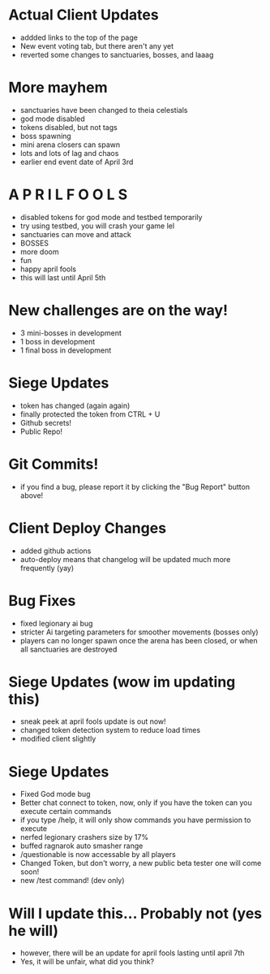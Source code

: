 # Actual Client Updates
- addded links to the top of the page
- New event voting tab, but there aren't any yet
- reverted some changes to sanctuaries, bosses, and laaag
# More mayhem
- sanctuaries have been changed to theia celestials
- god mode disabled
- tokens disabled, but not tags
- boss spawning
- mini arena closers can spawn
- lots and lots of lag and chaos
- earlier end event date of April 3rd
# A P R I L  F O O L S
- disabled tokens for god mode and testbed temporarily
- try using testbed, you will crash your game lel
- sanctuaries can move and attack
- BOSSES
- more doom
- fun
- happy april fools
- this will last until April 5th
# New challenges are on the way!
- 3 mini-bosses in development
- 1 boss in development
- 1 final boss in development
# Siege Updates
- token has changed (again again)
- finally protected the token from CTRL + U
- Github secrets!
- Public Repo!
# Git Commits!
- if you find a bug, please report it by clicking the "Bug Report" button above!
# Client Deploy Changes
- added github actions
- auto-deploy means that changelog will be updated much more frequently (yay)
# Bug Fixes
- fixed legionary ai bug
- stricter Ai targeting parameters for smoother movements (bosses only)
- players can no longer spawn once the arena has been closed, or when all sanctuaries are destroyed
# Siege Updates (wow im updating this)
- sneak peek at april fools update is out now!
- changed token detection system to reduce load times
- modified client slightly
# Siege Updates
- Fixed God mode bug
- Better chat connect to token, now, only if you have the token can you execute certain commands
- if you type /help, it will only show commands you have permission to execute
- nerfed legionary crashers size by 17%
- buffed ragnarok auto smasher range
- /questionable is now accessable by all players
- Changed Token, but don't worry, a new public beta tester one will come soon!
- new /test command! (dev only)
# Will I update this... Probably not (yes he will)
- however, there will be an update for april fools lasting until april 7th
- Yes, it will be unfair, what did you think?
